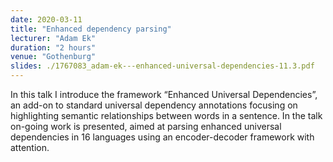 ```yaml
---
date: 2020-03-11
title: "Enhanced dependency parsing"
lecturer: "Adam Ek"
duration: "2 hours"
venue: "Gothenburg"
slides: ./1767083_adam-ek---enhanced-universal-dependencies-11.3.pdf
---
```


In this talk I introduce the framework “Enhanced Universal Dependencies”, an add-on to standard universal dependency annotations focusing on highlighting semantic relationships between words in a sentence. In the talk on-going work is presented, aimed at parsing enhanced universal dependencies in 16 languages using an encoder-decoder framework with attention.


